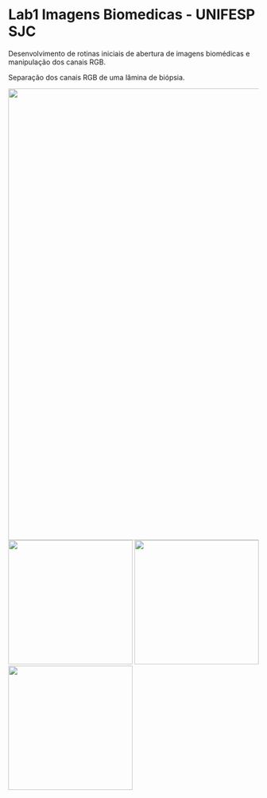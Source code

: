 # Lab1 Imagens Biomedicas - UNIFESP SJC
Desenvolvimento de rotinas iniciais de abertura de imagens biomédicas e manipulação dos canais RGB.

Separação dos canais RGB de uma lâmina de biópsia.

<div>
<img src="https://user-images.githubusercontent.com/86500603/153467587-d84dfebb-d007-48c0-a8f3-2357af24b52b.jpg" width = "909">
  <div>
    <img src="https://user-images.githubusercontent.com/86500603/153468210-86b68581-193b-47ec-ada5-9a0991f71714.png" width = "250">
    <img src="https://user-images.githubusercontent.com/86500603/153468318-e3103aef-ee79-4a81-9080-9e3e36b318c0.png" width = "250">
    <img src="https://user-images.githubusercontent.com/86500603/153468378-f39d2dc8-48ca-4da7-a464-67cd3b61c2b1.png" width = "250">
  </div>
</div>
